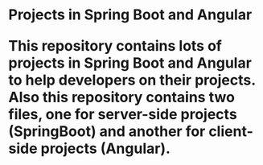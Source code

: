 <h1>Projects in Spring Boot and Angular</h>
<p>
  This repository contains lots of projects in Spring Boot and Angular to help developers on their projects. Also this repository contains two files, one for server-side projects (SpringBoot) and another for client-side projects (Angular).
</p>
